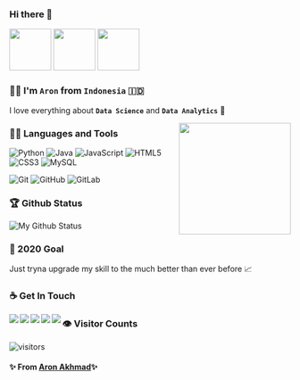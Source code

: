 ### Hi there 👋

<p align="left">
  <img src="https://i.pinimg.com/originals/0b/f2/ba/0bf2baebc370e83b26b1e5ef6a558f07.gif" width="75px">
  <img src="https://media.tenor.com/images/a03e50aa358b7cab991f58b43e1a942a/tenor.gif" width="75px">
  <img src="https://i.pinimg.com/originals/19/da/42/19da4277bf5a2000cf610b933f1ea50e.gif" width="75px">
</p>

### 👦🏻 I'm `Aron` from `Indonesia` 🇮🇩
I love everything about **`Data Science`** and **`Data Analytics`** 🤎

<img align='right' src='https://i.pinimg.com/originals/f8/39/9a/f8399acd37f858c850bbebc2fd5d349e.gif' width='200"'>

### 👨‍💻 Languages and Tools
![Python](https://img.shields.io/badge/-Python-black?style=flat&logo=python)
![Java](https://img.shields.io/badge/Java-orange?style=flat&logo=java&logoColor=white)
![JavaScript](https://img.shields.io/badge/-JavaScript-black?style=flat&logo=javascript)
![HTML5](https://img.shields.io/badge/-HTML5-E34F26?style=flat&logo=html5&logoColor=white)
![CSS3](https://img.shields.io/badge/-CSS3-1572B6?style=flat&logo=css3)
![MySQL](https://img.shields.io/badge/-MySQL-black?style=flat&logo=mysql&link=https://github.com/hritik5102)

![Git](https://img.shields.io/badge/-Git-black?style=flat&logo=git&link=https://github.com/hritik5102)
![GitHub](https://img.shields.io/badge/-GitHub-181717?style=flat&logo=github&link=https://github.com/hritik5102)
![GitLab](https://img.shields.io/badge/-GitLab-FCA121?style=flat&logo=gitlab&link=https://github.com/hritik5102)


### 🏆 Github Status
![My Github Status](https://github-readme-stats.vercel.app/api?username=aronakhmad&show_icons=true&hide_border=true)


### 🔭 2020 Goal
Just tryna upgrade my skill to the much better than ever before 📈


### ☕ Get In Touch
<div class="getintouch">
  <a href="mailto:aronakhmad@gmail.com" target="_blank"><img align='left' src="http://img.shields.io/badge/Gmail--181717?style=social&logo=gmail"/></a>
  <a href="https://twitter.com/aronymous97" target="_blank"><img align='left' src="http://img.shields.io/badge/Twitter--181717?style=social&logo=twitter"/></a>
  <a href="https://www.facebook.com/aron.akhmad.161/" target="_blank"><img align='left' src="http://img.shields.io/badge/Facebook--181717?style=social&logo=facebook"/></a>
  <a href="https://github.com/aronakhmad" target="_blank"><img align='left' src="https://img.shields.io/badge/GitHub%20Page--181717?style=social&logo=github"/></a>
  <a href="https://aronakhmad.medium.com/" target="_blank"><img align='left' src="http://img.shields.io/badge/Medium--181717?style=social&logo=medium"/></a>
</div>

### 👁 Visitor Counts
![visitors](https://visitor-badge.glitch.me/badge?page_id=aronakhmad.aronakhmad)

#### ✨ From [Aron Akhmad](https://github.com/aronakhmad)✨
